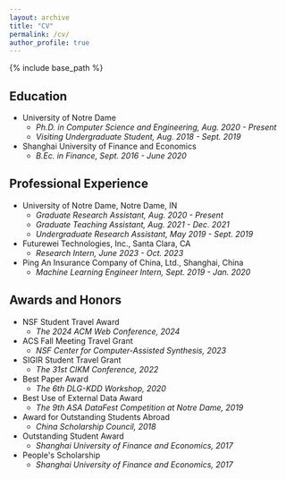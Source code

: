 ```yaml
---
layout: archive
title: "CV"
permalink: /cv/
author_profile: true
---
```


{% include base_path %}

## **Education**

* University of Notre Dame
    - *Ph.D. in Computer Science and Engineering, Aug. 2020 - Present*
    - *Visiting Undergraduate Student, Aug. 2018 - Sept. 2019*
* Shanghai University of Finance and Economics
    - *B.Ec. in Finance, Sept. 2016 - June 2020*

## **Professional Experience**

* University of Notre Dame, Notre Dame, IN
    - *Graduate Research Assistant, Aug. 2020 - Present*
    - *Graduate Teaching Assistant, Aug. 2021 - Dec. 2021*
    - *Undergraduate Research Assistant, May 2019 - Sept. 2019*
* Futurewei Technologies, Inc., Santa Clara, CA
    - *Research Intern, June 2023 - Oct. 2023*
* Ping An Insurance Company of China, Ltd., Shanghai, China
    - *Machine Learning Engineer Intern, Sept. 2019 - Jan. 2020*

## **Awards and Honors**

* NSF Student Travel Award
    - *The 2024 ACM Web Conference, 2024*
* ACS Fall Meeting Travel Grant
    - *NSF Center for Computer-Assisted Synthesis, 2023*
* SIGIR Student Travel Grant
    - *The 31st CIKM Conference, 2022*
* Best Paper Award
    - *The 6th DLG-KDD Workshop, 2020*
* Best Use of External Data Award
    - *The 9th ASA DataFest Competition at Notre Dame, 2019*
* Award for Outstanding Students Abroad
    - *China Scholarship Council, 2018*
* Outstanding Student Award
    - *Shanghai University of Finance and Economics, 2017*
* People's Scholarship
    - *Shanghai University of Finance and Economics, 2017*